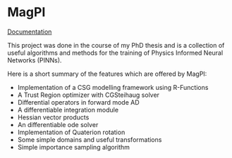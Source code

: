 # MagPI

[Documentation](https://schaffer9.github.io/MagPI/source/magpi.html)

This project was done in the course of my PhD thesis and is a collection of useful algorithms and methods for the training 
of Physics Informed Neural Networks (PINNs).

Here is a short summary of the features which are offered by MagPI:
- Implementation of a CSG modelling framework using R-Functions
- A Trust Region optimizer with CGSteihaug solver
- Differential operators in forward mode AD
- A differentiable integration module
- Hessian vector products
- An differentiable ode solver
- Implementation of Quaterion rotation
- Some simple domains and useful transformations
- Simple importance sampling algorithm


